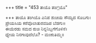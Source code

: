 +++
title = "453 ತಾಯೊ ತಙ್ಗಿಯೊ"

+++
ತಾಯೊ ತಂಗಿಯೊ ಎನಿಪ ಶುಚಿಯ ಸೌಮ್ಯದ ಸೊಬಗು।  
ಪ್ರೇಯಸಿಯ ಕರೆವೊಲಾತುರವಡಿಪ ಬೆಡಗು॥  
ಈಯೆರಡು ಸಮದ ರುಚಿ ನಿನ್ನನಿಬ್ಬಗೆಗೊಳಿಸೆ।  
ಧ್ಯೇಯ ನಿನಗಾವುದೆಲೊ? - ಮಂಕುತಿಮ್ಮ॥  
